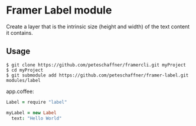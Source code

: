 # Framer Label module

Create a layer that is the intrinsic size (height and width) of the text content
it contains.

## Usage
```shell
$ git clone https://github.com/peteschaffner/framercli.git myProject
$ cd myProject
$ git submodule add https://github.com/peteschaffner/framer-label.git
modules/label
```

app.coffee:
```coffeescript
Label = require "label"

myLabel = new Label
  text: "Hello World"
```

